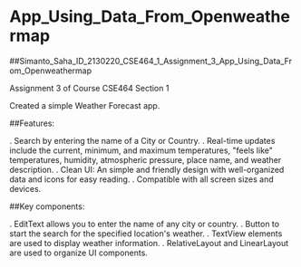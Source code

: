 # App_Using_Data_From_Openweathermap
##Simanto_Saha_ID_2130220_CSE464_1_Assignment_3_App_Using_Data_From_Openweathermap

Assignment 3 of Course CSE464 Section 1


Created a simple Weather Forecast app.

##Features:

. Search by entering the name of a City or Country.
. Real-time updates include the current, minimum, and maximum temperatures, "feels like" temperatures, humidity, atmospheric pressure, place name, and weather description.
. Clean UI: An simple and friendly design with well-organized data and icons for easy reading.
. Compatible with all screen sizes and devices.

##Key components:

. EditText allows you to enter the name of any city or country.
. Button to start the search for the specified location's weather.
. TextView elements are used to display weather information.
. RelativeLayout and LinearLayout are used to organize UI components.

